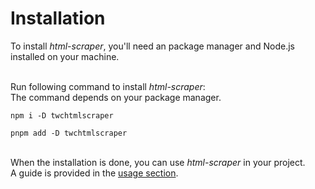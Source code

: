 # Installation
To install *html-scraper*, you'll need an package manager and Node.js installed on your machine.

\
Run following command to install *html-scraper*: \
The command depends on your package manager.

```shell
npm i -D twchtmlscraper
```

```shell
pnpm add -D twchtmlscraper
```

\
When the installation is done, you can use *html-scraper* in your project. \
A guide is provided in the [usage section](/usage).
